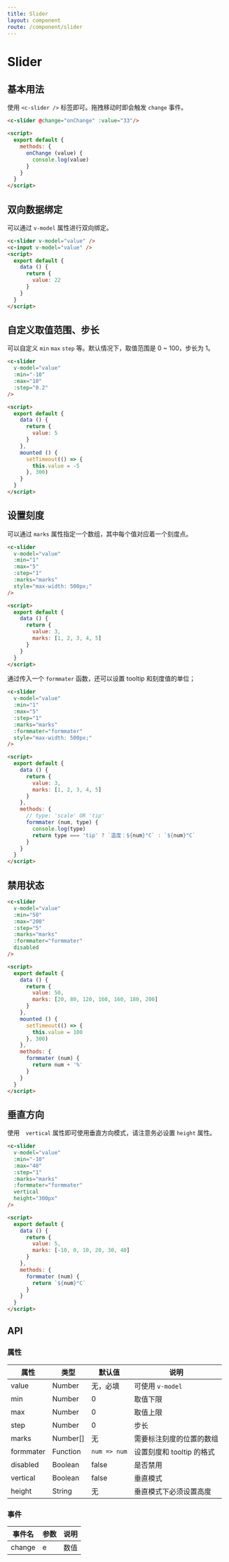 ```yaml
---
title: Slider
layout: component
route: /component/slider
---
```


# Slider

## 基本用法

使用 `<c-slider />` 标签即可。拖拽移动时即会触发 `change` 事件。

<!-- TODO: 是否有必要区分`input` 与 `change`？ -->

<style>
.c-slider {
  margin: 2em 1em 3em;
}
</style>

```html
<c-slider @change="onChange" :value="33"/>

<script>
  export default {
    methods: {
      onChange (value) {
        console.log(value)
      }
    }
  }
</script>
```

## 双向数据绑定

可以通过 `v-model` 属性进行双向绑定。

```html
<c-slider v-model="value" />
<c-input v-model="value" />
<script>
  export default {
    data () {
      return {
        value: 22
      }
    }
  }
</script>
```

## 自定义取值范围、步长

可以自定义 `min` `max` `step` 等。默认情况下，取值范围是 0 ~ 100，步长为 1。

```html
<c-slider
  v-model="value"
  :min="-10"
  :max="10"
  :step="0.2"
/>

<script>
  export default {
    data () {
      return {
        value: 5
      }
    },
    mounted () {
      setTimeout(() => {
        this.value = -5
      }, 300)
    }
  }
</script>
```

## 设置刻度

可以通过 `marks` 属性指定一个数组，其中每个值对应着一个刻度点。

```html
<c-slider
  v-model="value"
  :min="1"
  :max="5"
  :step="1"
  :marks="marks"
  style="max-width: 500px;"
/>

<script>
  export default {
    data () {
      return {
        value: 3,
        marks: [1, 2, 3, 4, 5]
      }
    }
  }
</script>
```

通过传入一个 `formmater` 函数，还可以设置 tooltip 和刻度值的单位；

```html
<c-slider
  v-model="value"
  :min="1"
  :max="5"
  :step="1"
  :marks="marks"
  :formmater="formmater"
  style="max-width: 500px;"
/>

<script>
  export default {
    data () {
      return {
        value: 3,
        marks: [1, 2, 3, 4, 5]
      }
    },
    methods: {
      // type: 'scale' OR 'tip'
      formmater (num, type) {
        console.log(type)
        return type === 'tip' ? `温度：${num}°C` : `${num}°C`
      }
    }
  }
</script>
```

## 禁用状态

```html
<c-slider
  v-model="value"
  :min="50"
  :max="200"
  :step="5"
  :marks="marks"
  :formmater="formmater"
  disabled
/>

<script>
  export default {
    data () {
      return {
        value: 50,
        marks: [20, 80, 120, 160, 160, 180, 200]
      }
    },
    mounted () {
      setTimeout(() => {
        this.value = 100
      }, 300)
    },
    methods: {
      formmater (num) {
        return num + '%'
      }
    }
  }
</script>
```

## 垂直方向

使用　`vertical` 属性即可使用垂直方向模式，请注意务必设置 `height` 属性。

```html
<c-slider
  v-model="value"
  :min="-10"
  :max="40"
  :step="1"
  :marks="marks"
  :formmater="formmater"
  vertical
  height="300px"
/>

<script>
  export default {
    data () {
      return {
        value: 5,
        marks: [-10, 0, 10, 20, 30, 40]
      }
    },
    methods: {
      formmater (num) {
        return `${num}°C`
      }
    }
  }
</script>
```

## API

### 属性

| 属性 | 类型 | 默认值 | 说明 |
|-----|------|--------|------|
| value | Number | 无，必填 | 可使用 `v-model` |
| min | Number |  0 | 取值下限 |
| max | Number |  0 | 取值上限 |
| step | Number |  0 | 步长 |
| marks | Number[] | 无 | 需要标注刻度的位置的数组 |
| formmater | Function | `num => num` | 设置刻度和 tooltip 的格式 |
| disabled | Boolean | false | 是否禁用 |
| vertical | Boolean | false | 垂直模式 |
| height | String | 无 | 垂直模式下必须设置高度 |

### 事件

|事件名| 参数 | 说明 |
|------|-------|-------|
| change | e | 数值 |
